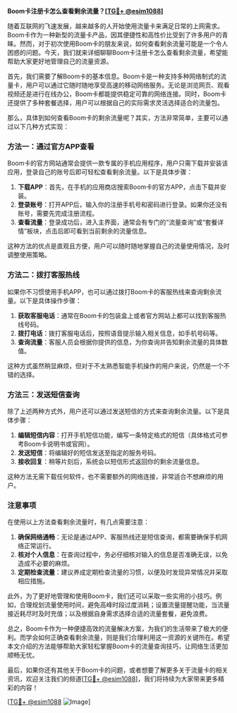 **Boom卡注册卡怎么查看剩余流量？[[TG💪+ @esim1088](https://t.me/s/esim1088)]**

随着互联网的飞速发展，越来越多的人开始使用流量卡来满足日常的上网需求。Boom卡作为一种新型的流量卡产品，因其便捷性和高性价比受到了许多用户的青睐。然而，对于初次使用Boom卡的朋友来说，如何查看剩余流量可能是一个令人困惑的问题。今天，我们就来详细聊聊Boom卡注册卡怎么查看剩余流量，希望能帮助大家更好地管理自己的流量资源。

首先，我们需要了解Boom卡的基本信息。Boom卡是一种支持多种网络制式的流量卡，用户可以通过它随时随地享受高速的移动网络服务。无论是浏览网页、观看视频还是进行在线办公，Boom卡都能提供稳定可靠的网络连接。同时，Boom卡还提供了多种套餐选择，用户可以根据自己的实际需求灵活选择适合的流量包。

那么，具体到如何查看Boom卡的剩余流量呢？其实，方法非常简单，主要可以通过以下几种方式实现：

### 方法一：通过官方APP查看

Boom卡的官方网站通常会提供一款专属的手机应用程序，用户只需下载并安装该应用，登录自己的账号后即可轻松查看剩余流量。以下是具体步骤：

1. **下载APP**：首先，在手机的应用商店搜索Boom卡的官方APP，点击下载并安装。
2. **登录账号**：打开APP后，输入你的注册手机号和密码进行登录。如果你还没有账号，需要先完成注册流程。
3. **查看流量**：登录成功后，进入主界面，通常会有专门的“流量查询”或“套餐详情”板块，点击后即可看到当前剩余的流量信息。

这种方法的优点是直观且方便，用户可以随时随地掌握自己的流量使用情况，及时调整使用策略。

### 方法二：拨打客服热线

如果你不习惯使用手机APP，也可以通过拨打Boom卡的客服热线来查询剩余流量。以下是具体操作步骤：

1. **获取客服电话**：通常在Boom卡的包装盒上或者官方网站上都可以找到客服热线号码。
2. **拨打电话**：拨打客服电话后，按照语音提示输入相关信息，如手机号码等。
3. **查询流量**：客服人员会根据你提供的信息，为你查询并告知剩余流量的具体数值。

这种方式虽然稍显麻烦，但对于不太熟悉智能手机操作的用户来说，仍然是一个不错的选择。

### 方法三：发送短信查询

除了上述两种方式外，用户还可以通过发送短信的方式来查询剩余流量。以下是具体步骤：

1. **编辑短信内容**：打开手机短信功能，编写一条特定格式的短信（具体格式可参考Boom卡说明书或官网）。
2. **发送短信**：将编辑好的短信发送至指定的服务号码。
3. **接收回复**：稍等片刻后，系统会以短信形式返回你的剩余流量信息。

这种方法无需下载任何软件，也不需要额外的网络连接，非常适合不想麻烦的用户。

### 注意事项

在使用以上方法查看剩余流量时，有几点需要注意：

1. **确保网络通畅**：无论是通过APP、客服热线还是短信查询，都需要确保手机网络正常运行。
2. **核对个人信息**：在查询过程中，务必仔细核对输入的信息是否准确无误，以免造成不必要的麻烦。
3. **定期检查流量**：建议养成定期检查流量的习惯，以便及时发现异常情况并采取相应措施。

此外，为了更好地管理和使用Boom卡，我们还可以采取一些实用的小技巧。例如，合理规划流量使用时间，避免高峰时段过度消耗；设置流量提醒功能，当流量接近耗尽时及时充值；以及根据自身需求选择合适的流量套餐，避免浪费。

总之，Boom卡作为一种便捷高效的流量解决方案，为我们的生活带来了极大的便利。而学会如何正确查看剩余流量，则是我们合理利用这一资源的关键所在。希望本文介绍的方法能够帮助大家轻松掌握Boom卡的流量查询技巧，让网络生活更加顺畅无忧。

最后，如果你还有其他关于Boom卡的问题，或者想要了解更多关于流量卡的相关资讯，欢迎关注我们的频道[[TG💪+ @esim1088](https://t.me/s/esim1088)]，我们将持续为大家带来更多精彩的内容！

[[TG💪+ @esim1088](https://t.me/s/esim1088) ![Image](https://i.postimg.cc/4NQfJmqS/Snipaste-2025-05-13-00-14-12.png)]
